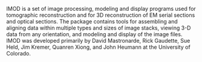 IMOD is a set of image processing, modeling and display programs used for tomographic reconstruction and for 3D reconstruction of EM serial sections and optical sections. The package contains tools for assembling and aligning data within multiple types and sizes of image stacks, viewing 3-D data from any orientation, and modeling and display of the image files. IMOD was developed primarily by David Mastronarde, Rick Gaudette, Sue Held, Jim Kremer, Quanren Xiong, and John Heumann at the University of Colorado.
